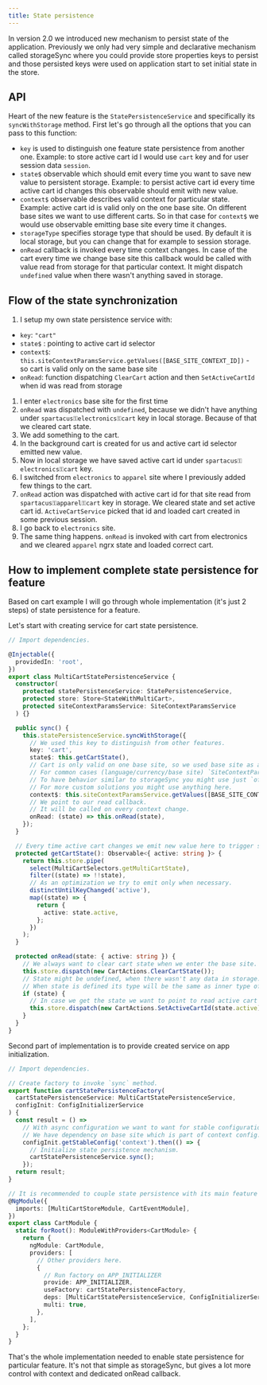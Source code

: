 ```yaml
---
title: State persistence
---
```


In version 2.0 we introduced new mechanism to persist state of the application. Previously we only had very simple and declarative mechanism called storageSync where you could provide store properties keys to persist and those persisted keys were used on application start to set initial state in the store.

## API

Heart of the new feature is the `StatePersistenceService` and specifically its `syncWithStorage` method. First let's go through all the options that you can pass to this function:

- `key` is used to distinguish one feature state persistence from another one. Example: to store active cart id I would use `cart` key and for user session data `session`.
- `state$` observable which should emit every time you want to save new value to persistent storage. Example: to persist active cart id every time active cart id changes this observable should emit with new value.
- `context$` observable describes valid context for particular state. Example: active cart id is valid only on the one base site. On different base sites we want to use different carts. So in that case for `context$` we would use observable emitting base site every time it changes.
- `storageType` specifies storage type that should be used. By default it is local storage, but you can change that for example to session storage.
- `onRead` callback is invoked every time context changes. In case of the cart every time we change base site this callback would be called with value read from storage for that particular context. It might dispatch `undefined` value when there wasn't anything saved in storage.

## Flow of the state synchronization

1. I setup my own state persistence service with:

- `key`: `"cart"`
- `state$` : pointing to active cart id selector
- `context$`: `this.siteContextParamsService.getValues([BASE_SITE_CONTEXT_ID])` - so cart is valid only on the same base site
- `onRead`: function dispatching `ClearCart` action and then `SetActiveCartId` when id was read from storage

1. I enter `electronics` base site for the first time
1. `onRead` was dispatched with `undefined`, because we didn't have anything under `spartacus⚿electronics⚿cart` key in local storage. Because of that we cleared cart state.
1. We add something to the cart.
1. In the background cart is created for us and active cart id selector emitted new value.
1. Now in local storage we have saved active cart id under `spartacus⚿electronics⚿cart` key.
1. I switched from `electronics` to `apparel` site where I previously added few things to the cart.
1. `onRead` action was dispatched with active cart id for that site read from `spartacus⚿apparel⚿cart` key in storage. We cleared state and set active cart id. `ActiveCartService` picked that id and loaded cart created in some previous session.
1. I go back to `electronics` site.
1. The same thing happens. `onRead` is invoked with cart from electronics and we cleared `apparel` ngrx state and loaded correct cart.

## How to implement complete state persistence for feature

Based on cart example I will go through whole implementation (it's just 2 steps) of state persistence for a feature.

Let's start with creating service for cart state persistence.

```ts
// Import dependencies.

@Injectable({
  providedIn: 'root',
})
export class MultiCartStatePersistenceService {
  constructor(
    protected statePersistenceService: StatePersistenceService,
    protected store: Store<StateWithMultiCart>,
    protected siteContextParamsService: SiteContextParamsService
  ) {}

  public sync() {
    this.statePersistenceService.syncWithStorage({
      // We used this key to distinguish from other features.
      key: 'cart',
      state$: this.getCartState(),
      // Cart is only valid on one base site, so we used base site as a context value.
      // For common cases (language/currency/base site) `SiteContextParamsService.getValues` might come handy.
      // To have behavior similar to storageSync you might use just `of('')`.
      // For more custom solutions you might use anything here.
      context$: this.siteContextParamsService.getValues([BASE_SITE_CONTEXT_ID]),
      // We point to our read callback.
      // It will be called on every context change.
      onRead: (state) => this.onRead(state),
    });
  }

  // Every time active cart changes we emit new value here to trigger save to storage.
  protected getCartState(): Observable<{ active: string }> {
    return this.store.pipe(
      select(MultiCartSelectors.getMultiCartState),
      filter((state) => !!state),
      // As an optimization we try to emit only when necessary.
      distinctUntilKeyChanged('active'),
      map((state) => {
        return {
          active: state.active,
        };
      })
    );
  }

  protected onRead(state: { active: string }) {
    // We always want to clear cart state when we enter the base site.
    this.store.dispatch(new CartActions.ClearCartState());
    // State might be undefined, when there wasn't any data in storage.
    // When state is defined its type will be the same as inner type of state$ observable.
    if (state) {
      // In case we get the state we want to point to read active cart id.
      this.store.dispatch(new CartActions.SetActiveCartId(state.active));
    }
  }
}
```

Second part of implementation is to provide created service on app initialization.

```ts
// Import dependencies.

// Create factory to invoke `sync` method.
export function cartStatePersistenceFactory(
  cartStatePersistenceService: MultiCartStatePersistenceService,
  configInit: ConfigInitializerService
) {
  const result = () =>
    // With async configuration we want to want for stable configuration.
    // We have dependency on base site which is part of context config.
    configInit.getStableConfig('context').then(() => {
      // Initialize state persistence mechanism.
      cartStatePersistenceService.sync();
    });
  return result;
}

// It is recommended to couple state persistence with its main feature module.
@NgModule({
  imports: [MultiCartStoreModule, CartEventModule],
})
export class CartModule {
  static forRoot(): ModuleWithProviders<CartModule> {
    return {
      ngModule: CartModule,
      providers: [
        // Other providers here.
        {
          // Run factory on APP_INITIALIZER
          provide: APP_INITIALIZER,
          useFactory: cartStatePersistenceFactory,
          deps: [MultiCartStatePersistenceService, ConfigInitializerService],
          multi: true,
        },
      ],
    };
  }
}
```

That's the whole implementation needed to enable state persistence for particular feature.
It's not that simple as storageSync, but gives a lot more control with context and dedicated onRead callback.
